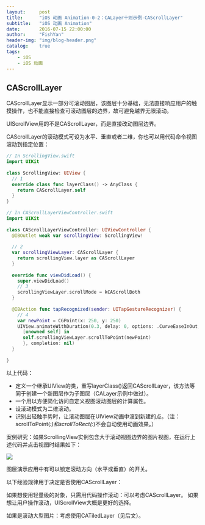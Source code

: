 ```yaml
---
layout:     post
title:      "iOS 动画 Animation-0-2：CALayer十则示例-CAScrollLayer"
subtitle:   "iOS 动画 Animation"
date:       2016-07-15 22:00:00
author:     "FishYan"
header-img: "img/blog-header.png" 
catalog:    true
tags:
    - iOS
    - iOS 动画
---
```



## CAScrollLayer

CAScrollLayer显示一部分可滚动图层，该图层十分基础，无法直接响应用户的触摸操作，也不能直接检查可滚动图层的边界，故可避免越界无限滚动。 

UIScrollView用的不是CAScrollLayer，而是直接改动图层边界。

CAScrollLayer的滚动模式可设为水平、垂直或者二维，你也可以用代码命令视图滚动到指定位置：

```swift
// In ScrollingView.swift
import UIKit
  
class ScrollingView: UIView {
  // 1
  override class func layerClass() -> AnyClass {
    return CAScrollLayer.self
  }
}
  
// In CAScrollLayerViewController.swift
import UIKit
  
class CAScrollLayerViewController: UIViewController {
  @IBOutlet weak var scrollingView: ScrollingView!
  
  // 2
  var scrollingViewLayer: CAScrollLayer {
    return scrollingView.layer as CAScrollLayer
  }
  
  override func viewDidLoad() {
    super.viewDidLoad()
    // 3
    scrollingViewLayer.scrollMode = kCAScrollBoth
  }
  
  @IBAction func tapRecognized(sender: UITapGestureRecognizer) {
    // 4
    var newPoint = CGPoint(x: 250, y: 250)
    UIView.animateWithDuration(0.3, delay: 0, options: .CurveEaseInOut, animations: {
      [unowned self] in
      self.scrollingViewLayer.scrollToPoint(newPoint)
      }, completion: nil)
  }
  
}
```
以上代码：

- 定义一个继承UIView的类，重写layerClass()返回CAScrollLayer，该方法等同于创建一个新图层作为子图层（CALayer示例中做过）。
- 一个用以方便简化访问自定义视图滚动图层的计算属性。
- 设滚动模式为二维滚动。
- 识别出轻触手势时，让滚动图层在UIView动画中滚到新建的点。（注：scrollToPoint(_:)和scrollToRect(_:)不会自动使用动画效果。）

案例研究：如果ScrollingView实例包含大于滚动视图边界的图片视图，在运行上述代码并点击视图时结果如下：

![](http://cc.cocimg.com/api/uploads/20150317/1426581687136971.gif)

图层演示应用中有可以锁定滚动方向（水平或垂直）的开关。

以下经验规律用于决定是否使用CAScrollLayer：

如果想使用轻量级的对象，只需用代码操作滚动：可以考虑CAScrollLayer。
如果想让用户操作滚动，UIScrollView大概是更好的选择。

如果是滚动大型图片：考虑使用CATiledLayer（见后文）。